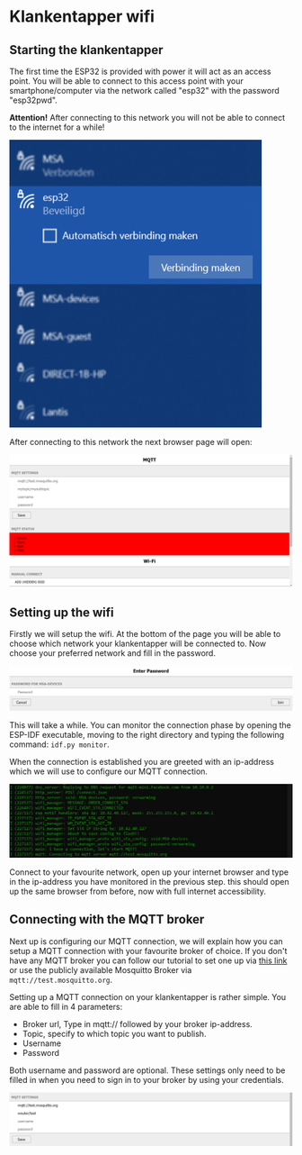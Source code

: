 # Klankentapper wifi

## Starting the klankentapper

The first time the ESP32 is provided with power it will act as an access point. You will be able to connect to this access point with your smartphone/computer via the network called "esp32" with the password "esp32pwd".

**Attention!** After connecting to this network you will not be able to connect to the internet for a while!

![Access point](/documentation/imgs/wifi_access_point.png)

After connecting to this network the next browser page will open:

![Browser page](/documentation/imgs/wifi_browser.png)

## Setting up the wifi

Firstly we will setup the wifi. At the bottom of the page you will be able to choose which network your klankentapper will be connected to. Now choose your preferred network and fill in the password.

![Wifi password](/documentation/imgs/wifi_password.png)

This will take a while. You can monitor the connection phase by opening the ESP-IDF executable, moving to the right directory and typing the following command: `idf.py monitor`.

When the connection is established you are greeted with an ip-address which we will use to configure our MQTT connection.

![Connected](/documentation/imgs/wifi_connection.png)

Connect to your favourite network, open up your internet browser and type in the ip-address you have monitored in the previous step. this should open up the same browser from before, now with full internet accessibility.

## Connecting with the MQTT broker

Next up is configuring our MQTT connection, we will explain how you can setup a MQTT connection with your favourite broker of choice. If you don't have any MQTT broker you can follow our tutorial to set one up via [this link](data_processing.md#mqtt-broker) or use the publicly available Mosquitto Broker via `mqtt://test.mosquitto.org`.

Setting up a MQTT connection on your klankentapper is rather simple. You are able to fill in 4 parameters:

- Broker url, Type in mqtt:// followed by your broker ip-address.
- Topic, specify to which topic you want to publish.
- Username
- Password

Both username and password are optional. These settings only need to be filled in when you need to sign in to your broker by using your credentials.

![MQTT settings](/documentation/imgs/mqtt_settings.png)